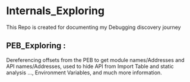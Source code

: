 # Internals_Exploring
This Repo is created for documenting my Debugging discovery journey

## PEB_Exploring :  
Dereferencing offsets from the PEB to get module names/Addresses and API names/Addresses, used to hide API from Import Table and static analysis ..., Environment Variables, and much more information.  
